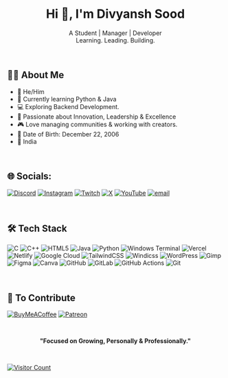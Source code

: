 <h1 align="center">Hi 👋, I'm Divyansh Sood</h1>

<p align="center">
A Student | Manager | Developer <br>
Learning. Leading. Building.
</p>

<br>

## 👨‍💻 About Me  
- 🔰 He/Him 
- 🌱 Currently learning Python & Java  
- 💻 Exploring Backend Development.  
- 🎯 Passionate about Innovation, Leadership & Excellence  
- 🎮 Love managing communities & working with creators. 
- 📅 Date of Birth: December 22, 2006  
- 📍 India  

<br>

## 🌐 Socials:
[![Discord](https://img.shields.io/badge/Discord-%237289DA.svg?logo=discord&logoColor=white)](https://discord.gg/6VcdFF3AFV) [![Instagram](https://img.shields.io/badge/Instagram-%23E4405F.svg?logo=Instagram&logoColor=white)](https://instagram.com/divyanshsood22) [![Twitch](https://img.shields.io/badge/Twitch-%239146FF.svg?logo=Twitch&logoColor=white)](https://twitch.tv/divyanshsood22) [![X](https://img.shields.io/badge/X-black.svg?logo=X&logoColor=white)](https://x.com/divyanshsood22) [![YouTube](https://img.shields.io/badge/YouTube-%23FF0000.svg?logo=YouTube&logoColor=white)](https://youtube.com/@@divyanshsood22) [![email](https://img.shields.io/badge/Email-D14836?logo=gmail&logoColor=white)](mailto:divyanshsood22@gmail.com) 


<br>


## 🛠️ Tech Stack  

![C](https://img.shields.io/badge/c-%2300599C.svg?style=plastic&logo=c&logoColor=white) ![C++](https://img.shields.io/badge/c++-%2300599C.svg?style=plastic&logo=c%2B%2B&logoColor=white) ![HTML5](https://img.shields.io/badge/html5-%23E34F26.svg?style=plastic&logo=html5&logoColor=white) ![Java](https://img.shields.io/badge/java-%23ED8B00.svg?style=plastic&logo=openjdk&logoColor=white) ![Python](https://img.shields.io/badge/python-3670A0?style=plastic&logo=python&logoColor=ffdd54) ![Windows Terminal](https://img.shields.io/badge/Windows%20Terminal-%234D4D4D.svg?style=plastic&logo=windows-terminal&logoColor=white) ![Vercel](https://img.shields.io/badge/vercel-%23000000.svg?style=plastic&logo=vercel&logoColor=white) ![Netlify](https://img.shields.io/badge/netlify-%23000000.svg?style=plastic&logo=netlify&logoColor=#00C7B7) ![Google Cloud](https://img.shields.io/badge/GoogleCloud-%234285F4.svg?style=plastic&logo=google-cloud&logoColor=white) ![TailwindCSS](https://img.shields.io/badge/tailwindcss-%2338B2AC.svg?style=plastic&logo=tailwind-css&logoColor=white) ![Windicss](https://img.shields.io/badge/windicss-48B0F1.svg?style=plastic&logo=windi-css&logoColor=white) ![WordPress](https://img.shields.io/badge/WordPress-%23117AC9.svg?style=plastic&logo=WordPress&logoColor=white) ![Gimp](https://img.shields.io/badge/Gimp-657D8B?style=plastic&logo=gimp&logoColor=FFFFFF) ![Figma](https://img.shields.io/badge/figma-%23F24E1E.svg?style=plastic&logo=figma&logoColor=white) ![Canva](https://img.shields.io/badge/Canva-%2300C4CC.svg?style=plastic&logo=Canva&logoColor=white) ![GitHub](https://img.shields.io/badge/github-%23121011.svg?style=plastic&logo=github&logoColor=white) ![GitLab](https://img.shields.io/badge/gitlab-%23181717.svg?style=plastic&logo=gitlab&logoColor=white) ![GitHub Actions](https://img.shields.io/badge/github%20actions-%232671E5.svg?style=plastic&logo=githubactions&logoColor=white) ![Git](https://img.shields.io/badge/git-%23F05033.svg?style=plastic&logo=git&logoColor=white)


<br>


## 💖 To Contribute
[![BuyMeACoffee](https://img.shields.io/badge/Buy%20Me%20a%20Coffee-ffdd00?style=for-the-badge&logo=buy-me-a-coffee&logoColor=black&style=plastic)](https://buymeacoffee.com/divyanshsood22) [![Patreon](https://img.shields.io/badge/Patreon-F96854?style=for-the-badge&logo=patreon&logoColor=white&style=plastic)](https://patreon.com/divyanshsood22) 


<br>


<p align="center"><b>
  "Focused on Growing, Personally & Professionally."
</b></p>

<br>

<p align="center">

[![Visitor Count](https://vbr.nathanchung.dev/badge?page_id=divyanshsood22&label=Profile%20Views&color=70a5fd&lcolor=09071F&style=plastc)](https://github.com/divyanshsood22)

</p>
